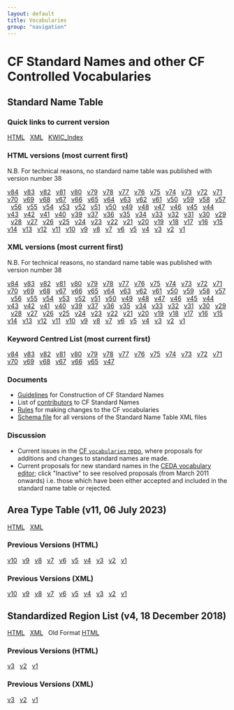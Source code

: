 ```yaml
---
layout: default
title: Vocabularies
group: "navigation"
---
```

# CF Standard Names and other CF Controlled Vocabularies
## Standard Name Table
  
### Quick links to current version
[HTML](Data/cf-standard-names/current/build/cf-standard-name-table.html) &nbsp;
[XML](Data/cf-standard-names/current/src/cf-standard-name-table.xml) &nbsp;
[KWIC_Index](Data/cf-standard-names/current/build/kwic_index_for_cf_standard_names.html) &nbsp;

### HTML versions (most current first)
N.B. For technical reasons, no standard name table was published with version number 38

[v84](Data/cf-standard-names/84/build/cf-standard-name-table.html) &nbsp;
[v83](Data/cf-standard-names/83/build/cf-standard-name-table.html) &nbsp;
[v82](Data/cf-standard-names/82/build/cf-standard-name-table.html) &nbsp;
[v81](Data/cf-standard-names/81/build/cf-standard-name-table.html) &nbsp;
[v80](Data/cf-standard-names/80/build/cf-standard-name-table.html) &nbsp;
[v79](Data/cf-standard-names/79/build/cf-standard-name-table.html) &nbsp;
[v78](Data/cf-standard-names/78/build/cf-standard-name-table.html) &nbsp;
[v77](Data/cf-standard-names/77/build/cf-standard-name-table.html) &nbsp;
[v76](Data/cf-standard-names/76/build/cf-standard-name-table.html) &nbsp;
[v75](Data/cf-standard-names/75/build/cf-standard-name-table.html) &nbsp;
[v74](Data/cf-standard-names/74/build/cf-standard-name-table.html) &nbsp;
[v73](Data/cf-standard-names/73/build/cf-standard-name-table.html) &nbsp;
[v72](Data/cf-standard-names/72/build/cf-standard-name-table.html) &nbsp;
[v71](Data/cf-standard-names/71/build/cf-standard-name-table.html) &nbsp;
[v70](Data/cf-standard-names/70/build/cf-standard-name-table.html) &nbsp;
[v69](Data/cf-standard-names/69/build/cf-standard-name-table.html) &nbsp;
[v68](Data/cf-standard-names/68/build/cf-standard-name-table.html) &nbsp;
[v67](Data/cf-standard-names/67/build/cf-standard-name-table.html) &nbsp;
[v66](Data/cf-standard-names/66/build/cf-standard-name-table.html) &nbsp;
[v65](Data/cf-standard-names/65/build/cf-standard-name-table.html) &nbsp;
[v64](Data/cf-standard-names/64/build/cf-standard-name-table.html) &nbsp;
[v63](Data/cf-standard-names/63/build/cf-standard-name-table.html) &nbsp;
[v62](Data/cf-standard-names/62/build/cf-standard-name-table.html) &nbsp;
[v61](Data/cf-standard-names/61/build/cf-standard-name-table.html) &nbsp;
[v50](Data/cf-standard-names/50/build/cf-standard-name-table.html) &nbsp;
[v59](Data/cf-standard-names/59/build/cf-standard-name-table.html) &nbsp;
[v58](Data/cf-standard-names/58/build/cf-standard-name-table.html) &nbsp;
[v57](Data/cf-standard-names/57/build/cf-standard-name-table.html) &nbsp;
[v56](Data/cf-standard-names/56/build/cf-standard-name-table.html) &nbsp;
[v55](Data/cf-standard-names/55/build/cf-standard-name-table.html) &nbsp;
[v54](Data/cf-standard-names/54/build/cf-standard-name-table.html) &nbsp;
[v53](Data/cf-standard-names/53/build/cf-standard-name-table.html) &nbsp;
[v52](Data/cf-standard-names/52/build/cf-standard-name-table.html) &nbsp;
[v51](Data/cf-standard-names/51/build/cf-standard-name-table.html) &nbsp;
[v50](Data/cf-standard-names/50/build/cf-standard-name-table.html) &nbsp;
[v49](Data/cf-standard-names/49/build/cf-standard-name-table.html) &nbsp;
[v48](Data/cf-standard-names/48/build/cf-standard-name-table.html) &nbsp;
[v47](Data/cf-standard-names/47/build/cf-standard-name-table.html) &nbsp;
[v46](Data/cf-standard-names/46/build/cf-standard-name-table.html) &nbsp;
[v45](Data/cf-standard-names/45/build/cf-standard-name-table.html) &nbsp;
[v44](Data/cf-standard-names/44/build/cf-standard-name-table.html) &nbsp;
[v43](Data/cf-standard-names/43/build/cf-standard-name-table.html) &nbsp;
[v42](Data/cf-standard-names/42/build/cf-standard-name-table.html) &nbsp;
[v41](Data/cf-standard-names/41/build/cf-standard-name-table.html) &nbsp;
[v40](Data/cf-standard-names/40/build/cf-standard-name-table.html) &nbsp;
[v39](Data/cf-standard-names/39/build/cf-standard-name-table.html) &nbsp;
[v37](Data/cf-standard-names/37/build/cf-standard-name-table.html) &nbsp;
[v36](Data/cf-standard-names/36/build/cf-standard-name-table.html) &nbsp;
[v35](Data/cf-standard-names/35/build/cf-standard-name-table.html) &nbsp;
[v34](Data/cf-standard-names/34/build/cf-standard-name-table.html) &nbsp;
[v33](Data/cf-standard-names/33/build/cf-standard-name-table.html) &nbsp;
[v32](Data/cf-standard-names/32/build/cf-standard-name-table.html) &nbsp;
[v31](Data/cf-standard-names/31/build/cf-standard-name-table.html) &nbsp;
[v30](Data/cf-standard-names/30/build/cf-standard-name-table.html) &nbsp;
[v29](Data/cf-standard-names/29/build/cf-standard-name-table.html) &nbsp;
[v28](Data/cf-standard-names/28/build/cf-standard-name-table.html) &nbsp;
[v27](Data/cf-standard-names/27/build/cf-standard-name-table.html) &nbsp;
[v26](Data/cf-standard-names/26/build/cf-standard-name-table.html) &nbsp;
[v25](Data/cf-standard-names/25/build/cf-standard-name-table.html) &nbsp;
[v24](Data/cf-standard-names/24/build/cf-standard-name-table.html) &nbsp;
[v23](Data/cf-standard-names/23/build/cf-standard-name-table.html) &nbsp;
[v22](Data/cf-standard-names/22/build/cf-standard-name-table.html) &nbsp;
[v21](Data/cf-standard-names/21/build/cf-standard-name-table.html) &nbsp;
[v20](Data/cf-standard-names/20/build/cf-standard-name-table.html) &nbsp;
[v19](Data/cf-standard-names/19/build/cf-standard-name-table.html) &nbsp;
[v18](Data/cf-standard-names/18/build/cf-standard-name-table.html) &nbsp;
[v17](Data/cf-standard-names/17/build/cf-standard-name-table.html) &nbsp;
[v16](Data/cf-standard-names/16/build/cf-standard-name-table.html) &nbsp;
[v15](Data/cf-standard-names/15/build/cf-standard-name-table.html) &nbsp;
[v14](Data/cf-standard-names/14/build/cf-standard-name-table.html) &nbsp;
[v13](Data/cf-standard-names/13/build/cf-standard-name-table.html) &nbsp;
[v12](Data/cf-standard-names/12/build/cf-standard-name-table.html) &nbsp;
[v11](Data/cf-standard-names/11/build/cf-standard-name-table.html) &nbsp;
[v10](Data/cf-standard-names/10/build/cf-standard-name-table.html) &nbsp;
[v9](Data/cf-standard-names/9/build/cf-standard-name-table.html) &nbsp;
[v8](Data/cf-standard-names/8/build/cf-standard-name-table.html) &nbsp;
[v7](Data/cf-standard-names/7/build/cf-standard-name-table.html) &nbsp;
[v6](Data/cf-standard-names/6/build/cf-standard-name-table.html) &nbsp;
[v5](Data/cf-standard-names/5/build/cf-standard-name-table.html) &nbsp;
[v4](Data/cf-standard-names/4/build/cf-standard-name-table.html) &nbsp;
[v3](Data/cf-standard-names/3/build/cf-standard-name-table.html) &nbsp;
[v2](Data/cf-standard-names/2/build/cf-standard-name-table.html) &nbsp;
[v1](Data/cf-standard-names/1/build/cf-standard-name-table.html) &nbsp;

### XML versions (most current first)
N.B. For technical reasons, no standard name table was published with version number 38

[v84](Data/cf-standard-names/84/src/cf-standard-name-table.xml) &nbsp;
[v83](Data/cf-standard-names/83/src/cf-standard-name-table.xml) &nbsp;
[v82](Data/cf-standard-names/82/src/cf-standard-name-table.xml) &nbsp;
[v81](Data/cf-standard-names/81/src/cf-standard-name-table.xml) &nbsp;
[v80](Data/cf-standard-names/80/src/cf-standard-name-table.xml) &nbsp;
[v79](Data/cf-standard-names/79/src/cf-standard-name-table.xml) &nbsp;
[v78](Data/cf-standard-names/78/src/cf-standard-name-table.xml) &nbsp;
[v77](Data/cf-standard-names/77/src/cf-standard-name-table.xml) &nbsp;
[v76](Data/cf-standard-names/76/src/cf-standard-name-table.xml) &nbsp;
[v75](Data/cf-standard-names/75/src/cf-standard-name-table.xml) &nbsp;
[v74](Data/cf-standard-names/74/src/cf-standard-name-table.xml) &nbsp;
[v73](Data/cf-standard-names/73/src/cf-standard-name-table.xml) &nbsp;
[v72](Data/cf-standard-names/72/src/cf-standard-name-table.xml) &nbsp;
[v71](Data/cf-standard-names/71/src/cf-standard-name-table.xml) &nbsp;
[v70](Data/cf-standard-names/70/src/cf-standard-name-table.xml) &nbsp;
[v69](Data/cf-standard-names/69/src/cf-standard-name-table.xml) &nbsp;
[v68](Data/cf-standard-names/68/src/cf-standard-name-table.xml) &nbsp;
[v67](Data/cf-standard-names/67/src/cf-standard-name-table.xml) &nbsp;
[v66](Data/cf-standard-names/66/src/cf-standard-name-table.xml) &nbsp;
[v65](Data/cf-standard-names/65/src/cf-standard-name-table.xml) &nbsp;
[v64](Data/cf-standard-names/64/src/cf-standard-name-table.xml) &nbsp;
[v63](Data/cf-standard-names/63/src/cf-standard-name-table.xml) &nbsp;
[v62](Data/cf-standard-names/62/src/cf-standard-name-table.xml) &nbsp;
[v61](Data/cf-standard-names/61/src/cf-standard-name-table.xml) &nbsp;
[v50](Data/cf-standard-names/50/src/cf-standard-name-table.xml) &nbsp;
[v59](Data/cf-standard-names/59/src/cf-standard-name-table.xml) &nbsp;
[v58](Data/cf-standard-names/58/src/cf-standard-name-table.xml) &nbsp;
[v57](Data/cf-standard-names/57/src/cf-standard-name-table.xml) &nbsp;
[v56](Data/cf-standard-names/56/src/cf-standard-name-table.xml) &nbsp;
[v55](Data/cf-standard-names/55/src/cf-standard-name-table.xml) &nbsp;
[v54](Data/cf-standard-names/54/src/cf-standard-name-table.xml) &nbsp;
[v53](Data/cf-standard-names/53/src/cf-standard-name-table.xml) &nbsp;
[v52](Data/cf-standard-names/52/src/cf-standard-name-table.xml) &nbsp;
[v51](Data/cf-standard-names/51/src/cf-standard-name-table.xml) &nbsp;
[v50](Data/cf-standard-names/50/src/cf-standard-name-table.xml) &nbsp;
[v49](Data/cf-standard-names/49/src/cf-standard-name-table.xml) &nbsp;
[v48](Data/cf-standard-names/48/src/cf-standard-name-table.xml) &nbsp;
[v47](Data/cf-standard-names/47/src/cf-standard-name-table.xml) &nbsp;
[v46](Data/cf-standard-names/46/src/cf-standard-name-table.xml) &nbsp;
[v45](Data/cf-standard-names/45/src/cf-standard-name-table.xml) &nbsp;
[v44](Data/cf-standard-names/44/src/cf-standard-name-table.xml) &nbsp;
[v43](Data/cf-standard-names/43/src/cf-standard-name-table.xml) &nbsp;
[v42](Data/cf-standard-names/42/src/cf-standard-name-table.xml) &nbsp;
[v41](Data/cf-standard-names/41/src/cf-standard-name-table.xml) &nbsp;
[v40](Data/cf-standard-names/40/src/cf-standard-name-table.xml) &nbsp;
[v39](Data/cf-standard-names/39/src/cf-standard-name-table.xml) &nbsp;
[v37](Data/cf-standard-names/37/src/cf-standard-name-table.xml) &nbsp;
[v36](Data/cf-standard-names/36/src/cf-standard-name-table.xml) &nbsp;
[v35](Data/cf-standard-names/35/src/cf-standard-name-table.xml) &nbsp;
[v34](Data/cf-standard-names/34/src/cf-standard-name-table.xml) &nbsp;
[v33](Data/cf-standard-names/33/src/cf-standard-name-table.xml) &nbsp;
[v32](Data/cf-standard-names/32/src/cf-standard-name-table.xml) &nbsp;
[v31](Data/cf-standard-names/31/src/cf-standard-name-table.xml) &nbsp;
[v30](Data/cf-standard-names/30/src/cf-standard-name-table.xml) &nbsp;
[v29](Data/cf-standard-names/29/src/cf-standard-name-table.xml) &nbsp;
[v28](Data/cf-standard-names/28/src/cf-standard-name-table.xml) &nbsp;
[v27](Data/cf-standard-names/27/src/cf-standard-name-table.xml) &nbsp;
[v26](Data/cf-standard-names/26/src/cf-standard-name-table.xml) &nbsp;
[v25](Data/cf-standard-names/25/src/cf-standard-name-table.xml) &nbsp;
[v24](Data/cf-standard-names/24/src/cf-standard-name-table.xml) &nbsp;
[v23](Data/cf-standard-names/23/src/cf-standard-name-table.xml) &nbsp;
[v22](Data/cf-standard-names/22/src/cf-standard-name-table.xml) &nbsp;
[v21](Data/cf-standard-names/21/src/cf-standard-name-table.xml) &nbsp;
[v20](Data/cf-standard-names/20/src/cf-standard-name-table.xml) &nbsp;
[v19](Data/cf-standard-names/19/src/cf-standard-name-table.xml) &nbsp;
[v18](Data/cf-standard-names/18/src/cf-standard-name-table.xml) &nbsp;
[v17](Data/cf-standard-names/17/src/cf-standard-name-table.xml) &nbsp;
[v16](Data/cf-standard-names/16/src/cf-standard-name-table.xml) &nbsp;
[v15](Data/cf-standard-names/15/src/cf-standard-name-table.xml) &nbsp;
[v14](Data/cf-standard-names/14/src/cf-standard-name-table.xml) &nbsp;
[v13](Data/cf-standard-names/13/src/cf-standard-name-table.xml) &nbsp;
[v12](Data/cf-standard-names/12/src/cf-standard-name-table.xml) &nbsp;
[v11](Data/cf-standard-names/11/src/cf-standard-name-table.xml) &nbsp;
[v10](Data/cf-standard-names/10/src/cf-standard-name-table.xml) &nbsp;
[v9](Data/cf-standard-names/9/src/cf-standard-name-table.xml) &nbsp;
[v8](Data/cf-standard-names/8/src/cf-standard-name-table.xml) &nbsp;
[v7](Data/cf-standard-names/7/src/cf-standard-name-table.xml) &nbsp;
[v6](Data/cf-standard-names/6/src/cf-standard-name-table.xml) &nbsp;
[v5](Data/cf-standard-names/5/src/cf-standard-name-table.xml) &nbsp;
[v4](Data/cf-standard-names/4/src/cf-standard-name-table.xml) &nbsp;
[v3](Data/cf-standard-names/3/src/cf-standard-name-table.xml) &nbsp;
[v2](Data/cf-standard-names/2/src/cf-standard-name-table.xml) &nbsp;
[v1](Data/cf-standard-names/1/src/cf-standard-name-table.xml) &nbsp;

### Keyword Centred List (most current first)

[v84](Data/cf-standard-names/84/build/kwic_index_for_cf_standard_names.html) &nbsp;
[v83](Data/cf-standard-names/83/build/kwic_index_for_cf_standard_names.html) &nbsp;
[v82](Data/cf-standard-names/82/build/kwic_index_for_cf_standard_names.html) &nbsp;
[v81](Data/cf-standard-names/81/build/kwic_index_for_cf_standard_names.html) &nbsp;
[v80](Data/cf-standard-names/80/build/kwic_index_for_cf_standard_names.html) &nbsp;
[v79](Data/cf-standard-names/79/build/kwic_index_for_cf_standard_names.html) &nbsp;
[v78](Data/cf-standard-names/78/build/kwic_index_for_cf_standard_names.html) &nbsp;
[v77](Data/cf-standard-names/77/build/kwic_index_for_cf_standard_names.html) &nbsp;
[v76](Data/cf-standard-names/76/build/kwic_index_for_cf_standard_names.html) &nbsp;
[v75](Data/cf-standard-names/75/build/kwic_index_for_cf_standard_names.html) &nbsp;
[v74](Data/cf-standard-names/74/build/kwic_index_for_cf_standard_names.html) &nbsp;
[v73](Data/cf-standard-names/73/build/kwic_index_for_cf_standard_names.html) &nbsp;
[v72](Data/cf-standard-names/72/build/kwic_index_for_cf_standard_names.html) &nbsp;
[v71](Data/cf-standard-names/71/build/kwic_index_for_cf_standard_names.html) &nbsp;
[v70](Data/cf-standard-names/70/build/kwic_index_for_cf_standard_names.html) &nbsp;
[v69](Data/cf-standard-names/69/build/kwic_index_for_cf_standard_names.html) &nbsp;
[v68](Data/cf-standard-names/68/build/kwic_index_for_cf_standard_names.html) &nbsp;
[v67](Data/cf-standard-names/67/build/kwic_index_for_cf_standard_names.html) &nbsp;
[v66](Data/cf-standard-names/66/build/kwic_index_for_cf_standard_names.html) &nbsp;
[v65](Data/cf-standard-names/65/build/kwic_index_for_cf_standard_names.html) &nbsp;
[v47](Data/cf-standard-names/47/build/kwic_index_for_cf_standard_names.html) &nbsp;

### Documents
- [Guidelines](Data/cf-standard-names/docs/guidelines.html) for Construction of CF Standard Names
- List of [contributors](Data/cf-standard-names/docs/standard-name-contributors.html) to CF Standard Names<br>
- [Rules](standard_name_rules.md) for making changes to the CF vocabularies
- [Schema file](Data/schema-files/cf-standard-name-table-2.0.xsd) for all versions of the Standard Name Table XML files

### Discussion
- Current issues in the [CF `vocabularies` repo](https://github.com/cf-convention/vocabularies/issues), where proposals for additions and changes to standard names are made.
- Current proposals for new standard names in the [CEDA vocabulary editor](https://cfeditor.ceda.ac.uk/proposals/1);
click "Inactive" to see resolved proposals (from March 2011 onwards) i.e. those which have been either accepted and included in the standard name table or rejected.

## Area Type Table (v11, 06 July 2023)
[HTML](Data/area-type-table/current/build/area-type-table.html) &nbsp;
[XML](Data/area-type-table/current/src/area-type-table.xml) &nbsp;

### Previous Versions (HTML)
[v10](Data/area-type-table/10/build/area-type-table.html) &nbsp;
[v9](Data/area-type-table/9/build/area-type-table.html) &nbsp;
[v8](Data/area-type-table/8/build/area-type-table.html) &nbsp;
[v7](Data/area-type-table/7/build/area-type-table.html) &nbsp;
[v6](Data/area-type-table/6/build/area-type-table.html) &nbsp;
[v5](Data/area-type-table/5/build/area-type-table.html) &nbsp;
[v4](Data/area-type-table/4/build/area-type-table.html) &nbsp;
[v3](Data/area-type-table/3/build/area-type-table.html) &nbsp;
[v2](Data/area-type-table/2/build/area-type-table.html) &nbsp;
[v1](Data/area-type-table/1/build/area-type-table.html) &nbsp;

### Previous Versions (XML)
[v10](Data/area-type-table/10/src/area-type-table.xml) &nbsp;
[v9](Data/area-type-table/9/src/area-type-table.xml) &nbsp;
[v8](Data/area-type-table/8/src/area-type-table.xml) &nbsp;
[v7](Data/area-type-table/7/src/area-type-table.xml) &nbsp;
[v6](Data/area-type-table/6/src/area-type-table.xml) &nbsp;
[v5](Data/area-type-table/5/src/area-type-table.xml) &nbsp;
[v4](Data/area-type-table/4/src/area-type-table.xml) &nbsp;
[v3](Data/area-type-table/3/src/area-type-table.xml) &nbsp;
[v2](Data/area-type-table/2/src/area-type-table.xml) &nbsp;
[v1](Data/area-type-table/1/src/area-type-table.xml) &nbsp;

## Standardized Region List (v4, 18 December 2018)
[HTML](Data/standardized-region-list/standardized-region-list.html) &nbsp;
[XML](Data/standardized-region-list/standardized-region-list.xml) &nbsp;
Old Format [HTML](Data/cf-standard-names/docs/standardized-region-names.html) &nbsp;

### Previous Versions (HTML)
[v3](Data/standardized-region-list/standardized-region-list.3.html) &nbsp;
[v2](Data/standardized-region-list/standardized-region-list.2.html) &nbsp;
[v1](Data/standardized-region-list/standardized-region-list.1.html) &nbsp;

### Previous Versions (XML)
[v3](Data/standardized-region-list/standardized-region-list.3.xml) &nbsp;
[v2](Data/standardized-region-list/standardized-region-list.2.xml) &nbsp;
[v1](Data/standardized-region-list/standardized-region-list.1.xml) &nbsp;
